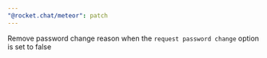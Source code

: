 ```yaml
---
"@rocket.chat/meteor": patch
---
```


Remove password change reason when the `request password change` option is set to false
